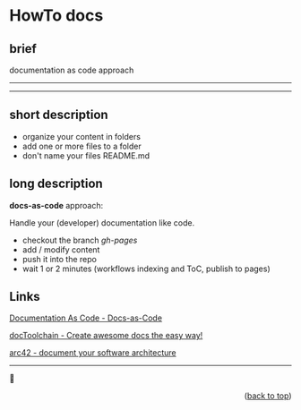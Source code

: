 # HowTo docs

<span id="top"></span>

## brief

documentation as code approach

<hr>
<!-- START doctoc -->
<!-- END doctoc -->
<hr>

## short description

- organize your content in folders
- add one or more files to a folder
- don't name your files README.md

## long description

**docs-as-code** approach:

Handle your (developer) documentation like code.

- checkout the branch _gh-pages_
- add / modify content
- push it into the repo
- wait 1 or 2 minutes (workflows indexing and ToC, publish to pages)

## Links

[Documentation As Code - Docs-as-Code](https://docs-as-co.de/)

[docToolchain - Create awesome docs the easy way!](https://doctoolchain.org/docToolchain)

[arc42 - document your software architecture](https://arc42.org/)

<hr>

:vulcan_salute:

<p align="right">(<a href="#top">back to top</a>)</p>
